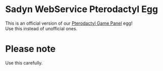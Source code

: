 # Sadyn WebService Pterodactyl Egg

This is an official version of our [Pterodactyl Game Panel](https://pterodactyl.io/) egg!  
Use this instead of unofficial ones.  

# Please note  

Use this carefully.  